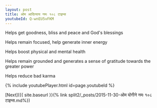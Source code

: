 ```yaml
---
layout: post
title: ओम आदित्याय नमः १०८ टाइम्स
youtubeId: Q-wnEU5vFKM
---
```

 
 
Helps get goodness, bliss and peace and God's blessings
 
Helps remain focused, help generate inner energy 
 
Helps boost physical and mental health 
 
Helps remain grounded and generates a sense of gratitude towards the greater power 
 
Helps reduce bad karma
 
 
 
 


{% include youtubePlayer.html id=page.youtubeId %}
 
[Next]({{ site.baseurl }}{% link  split2/_posts/2015-11-30-ओम योगीने नमः १०८ टाइम्स.md%})
 
